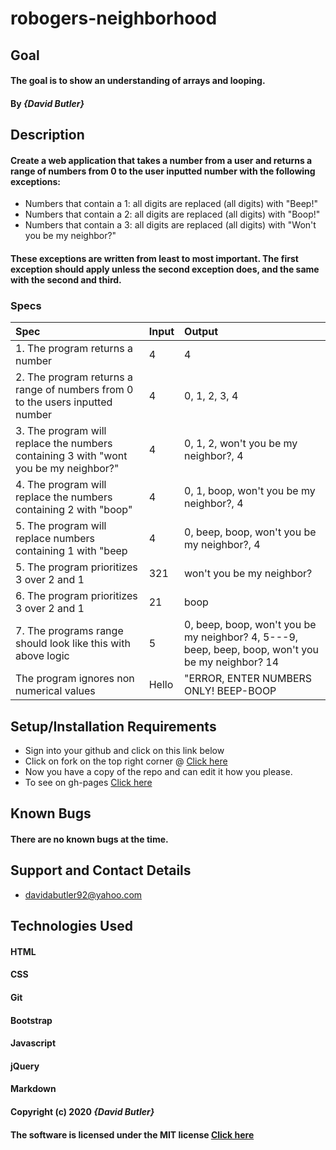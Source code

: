 # robogers-neighborhood
## Goal 

#### The goal is to show an understanding of arrays and looping.
#### By _**{David Butler}**_

## Description
#### Create a web application that takes a number from a user and returns a range of numbers from 0 to the user inputted number with the following exceptions:

* Numbers that contain a 1: all digits are replaced (all digits) with "Beep!"
* Numbers that contain a 2: all digits are replaced (all digits) with "Boop!"
* Numbers that contain a 3: all digits are replaced (all digits) with "Won't you be my neighbor?"

#### These exceptions are written from least to most important. The first exception should apply unless the second exception does, and the same with the second and third.

### Specs
| Spec | Input | Output |
| :-------------     | :------------- | :------------- |
|  1. The program returns a number | 4 | 4 | 
|  2. The program returns a range of numbers from 0 to the users inputted number | 4 | 0, 1, 2, 3, 4 | 
|  3. The program will replace the numbers containing 3 with "wont you be my neighbor?" | 4 | 0, 1, 2, won't you be my neighbor?, 4 | 
|  4. The program will replace the numbers containing 2 with "boop" | 4 | 0, 1, boop, won't you be my neighbor?, 4 |
|  5. The program will replace numbers containing 1 with "beep | 4 | 0, beep, boop, won't you be my neighbor?, 4 |
|  5. The program prioritizes 3 over 2 and 1 | 321 | won't you be my neighbor? |
|  6. The program prioritizes 3 over 2 and 1 | 21 |boop |
|  7. The programs range should look like this with above logic | 5 | 0, beep, boop, won't you be my neighbor? 4, 5---9, beep, beep, boop, won't you be my neighbor? 14 |
| The program ignores non numerical values | Hello | "ERROR, ENTER NUMBERS ONLY! BEEP-BOOP |


## Setup/Installation Requirements
* Sign into your github and click on this link below
* Click on fork on the top right corner @ [Click here](https://github.com/davidabutler92/robogers-neighborhood.git)
* Now you have a copy of the repo and can edit it how you please.
* To see on gh-pages [Click here](https://davidabutler92.github.io/robogers-neighborhood/) 

## Known Bugs 
#### There are no known bugs at the time.

## Support and Contact Details
* davidabutler92@yahoo.com

## Technologies Used 
#### HTML
#### CSS
#### Git 
#### Bootstrap
#### Javascript
#### jQuery 
#### Markdown

#### Copyright (c) 2020 **_{David Butler}_**
#### The software is licensed under the MIT license [Click here](LICENSE.md)
